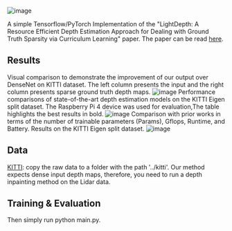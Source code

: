 ![image](https://github.com/fatemehkarimii/LightDepth/assets/49230804/df7db4d2-11d1-4454-878d-54ecb1bb6de4) 

A simple Tensorflow/PyTorch Implementation of the "LightDepth: A Resource Efficient Depth Estimation Approach for Dealing with Ground Truth Sparsity via Curriculum Learning" paper. The paper can be read [here](https://arxiv.org/abs/2211.08608).
## Results
Visual comparison to demonstrate the improvement of our output over DenseNet on KITTI dataset. The left column presents the input and the right column presents sparse ground truth depth maps.
![image](https://github.com/fatemehkarimii/LightDepth/assets/49230804/37e2ad99-da7d-4615-ad97-5968b4048396)
Performance comparisons of state-of-the-art depth estimation models on the KITTI Eigen split dataset. The Raspberry Pi 4 device was used for evaluation,The table highlights the best results in bold.
![image](https://github.com/fatemehkarimii/LightDepth/assets/49230804/5c6e06de-1dcc-4d40-a549-5351722619ea)
Comparison with prior works in terms of the number of trainable parameters (Params), Gflops, Runtime, and Battery. Results on the KITTI Eigen split dataset.
![image](https://github.com/fatemehkarimii/LightDepth/assets/49230804/7cac114a-26e3-4661-ac7b-a7889099595f)

## Data
[KITTI](https://www.cvlibs.net/datasets/kitti/): copy the raw data to a folder with the path '../kitti'. Our method expects dense input depth maps, therefore, you need to run a depth inpainting method on the Lidar data. 
## Training & Evaluation
Then simply run python main.py.

